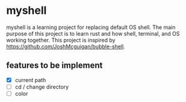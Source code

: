 # myshell

myshell is a learning project for replacing default OS shell. The main purpose of this project is to learn rust and how shell, terminal, and OS working together. This project is inspired by https://github.com/JoshMcguigan/bubble-shell.

## features to be implement

- [x] current path
- [ ] cd / change directory
- [ ] color

